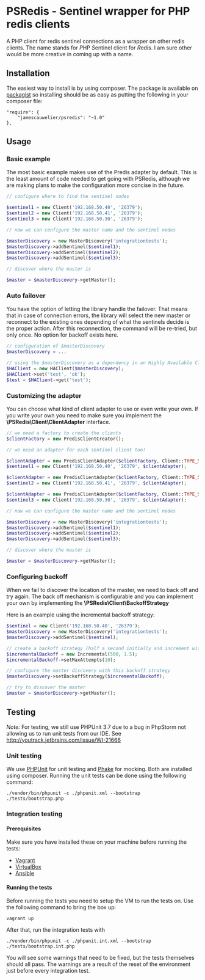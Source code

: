 # PSRedis - Sentinel wrapper for PHP redis clients

A PHP client for redis sentinel connections as a wrapper on other redis clients.  The name stands for *P*HP *S*entinel
client for *R*edis.  I am sure other would be more creative in coming up with a name.

## Installation

The easiest way to install is by using composer.  The package is available on
[packagist](https://packagist.org/packages/sparkcentral/predis-sentinel) so installing should be as easy as putting
the following in your composer file:

```
"require": {
    "jamescauwelier/psredis": "~1.0"
},
```

## Usage

### Basic example

The most basic example makes use of the Predis adapter by default.  This is the least amount of code needed to get
going with PSRedis, although we are making plans to make the configuration more concise in the future.

```php
// configure where to find the sentinel nodes

$sentinel1 = new Client('192.168.50.40', '26379');
$sentinel2 = new Client('192.168.50.41', '26379');
$sentinel3 = new Client('192.168.50.30', '26379');

// now we can configure the master name and the sentinel nodes

$masterDiscovery = new MasterDiscovery('integrationtests');
$masterDiscovery->addSentinel($sentinel1);
$masterDiscovery->addSentinel($sentinel2);
$masterDiscovery->addSentinel($sentinel3);

// discover where the master is

$master = $masterDiscovery->getMaster();
```

### Auto failover

You have the option of letting the library handle the failover.  That means that in case of connection errors, the
library will select the new master or reconnect to the existing ones depending of what the sentinels decide is the
proper action.  After this reconnection, the command will be re-tried, but only once.  No option for backoff exists
here.

```php
// configuration of $masterDiscovery
$masterDiscovery = ...

// using the $masterDiscovery as a dependency in an Highly Available Client (HAClient)
$HAClient = new HAClient($masterDiscovery);
$HAClient->set('test', 'ok');
$test = $HAClient->get('test');
```

### Customizing the adapter

You can choose what kind of client adapter to use or even write your own.  If you write your own you need to make sure
you implement the **\PSRedis\Client\ClientAdapter** interface.

```php
// we need a factory to create the clients
$clientFactory = new PredisClientCreator();

// we need an adapter for each sentinel client too!

$clientAdapter = new PredisClientAdapter($clientFactory, Client::TYPE_SENTINEL);
$sentinel1 = new Client('192.168.50.40', '26379', $clientAdapter);

$clientAdapter = new PredisClientAdapter($clientFactory, Client::TYPE_SENTINEL);
$sentinel2 = new Client('192.168.50.41', '26379', $clientAdapter);

$clientAdapter = new PredisClientAdapter($clientFactory, Client::TYPE_SENTINEL);
$sentinel3 = new Client('192.168.50.30', '26379', $clientAdapter);

// now we can configure the master name and the sentinel nodes

$masterDiscovery = new MasterDiscovery('integrationtests');
$masterDiscovery->addSentinel($sentinel1);
$masterDiscovery->addSentinel($sentinel2);
$masterDiscovery->addSentinel($sentinel3);

// discover where the master is

$master = $masterDiscovery->getMaster();
```

### Configuring backoff

When we fail to discover the location of the master, we need to back off and try again.  The back off mechanism is
configurable and you can implement your own by implementing the **\PSRedis\Client\BackoffStrategy**

Here is an example using the incremental backoff strategy:

```php
$sentinel = new Client('192.168.50.40', '26379');
$masterDiscovery = new MasterDiscovery('integrationtests');
$masterDiscovery->addSentinel($sentinel);

// create a backoff strategy (half a second initially and increment with half of the backoff on each succesive try)
$incrementalBackoff = new Incremental(500, 1.5);
$incrementalBackoff->setMaxAttempts(10);

// configure the master discovery with this backoff strategy
$masterDiscovery->setBackoffStrategy($incrementalBackoff);

// try to discover the master
$master = $masterDiscovery->getMaster();
```

## Testing

*Note:* For testing, we still use PHPUnit 3.7 due to a bug in PhpStorm not allowing us to run unit tests from our IDE.  See
http://youtrack.jetbrains.com/issue/WI-21666

### Unit testing

We use [PHPUnit](https://github.com/sebastianbergmann/phpunit) for unit testing and [Phake](https://github.com/mlively/Phake) for mocking.  Both are installed using composer.  Running the unit tests can
be done using the following command:

```
./vendor/bin/phpunit -c ./phpunit.xml --bootstrap ./tests/bootstrap.php
```

### Integration testing

#### Prerequisites

Make sure you have installed these on your machine before running the tests:

- [Vagrant](http://www.vagrantup.com)
- [VirtualBox](https://www.virtualbox.org)
- [Ansible](http://docs.ansible.com/intro_installation.html)

#### Running the tests

Before running the tests you need to setup the VM to run the tests on.  Use the following command to bring the box up:

```
vagrant up
```

After that, run the integration tests with

```
./vendor/bin/phpunit -c ./phpunit.int.xml --bootstrap ./tests/bootstrap.int.php
```

You will see some warnings that need to be fixed, but the tests themselves should all pass.  The warnings are a result
of the reset of the environment just before every integration test.